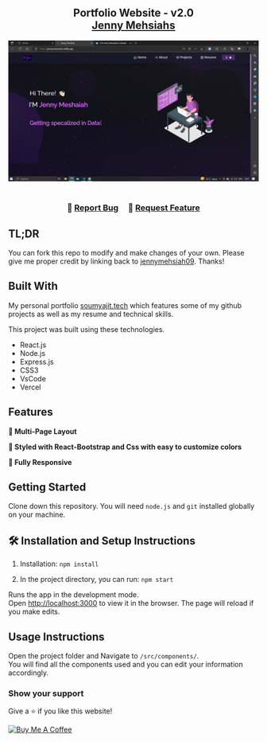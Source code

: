 <h2 align="center">
  Portfolio Website - v2.0<br/>
  <a href="https://jennymeshaiah.netlify.app/" target="_blank">Jenny Mehsiahs</a>
</h2>
<div align="center">
  <img alt="Demo" src="./Images/site.png" />
</div>

<br/>


<h3 align="center">
    🔹
    <a href="https://github.com/jennymeshaiah09/Portfolio/issues">Report Bug</a> &nbsp; &nbsp;
    🔹
    <a href="https://github.com/jennymeshaiah09/Portfolio/issues">Request Feature</a>
</h3>

## TL;DR

You can fork this repo to modify and make changes of your own. Please give me proper credit by linking back to [jennymehsiah09](https://github.com/jennymeshaiah09/Portfolio). Thanks!

## Built With

My personal portfolio <a href="https://jennymeshaiah.netlify.app/" target="_blank">soumyajit.tech</a> which features some of my github projects as well as my resume and technical skills.<br/>

This project was built using these technologies.

- React.js
- Node.js
- Express.js
- CSS3
- VsCode
- Vercel

## Features

**📖 Multi-Page Layout**

**🎨 Styled with React-Bootstrap and Css with easy to customize colors**

**📱 Fully Responsive**

## Getting Started

Clone down this repository. You will need `node.js` and `git` installed globally on your machine.

## 🛠 Installation and Setup Instructions

1. Installation: `npm install`

2. In the project directory, you can run: `npm start`

Runs the app in the development mode.\
Open [http://localhost:3000](http://localhost:3000) to view it in the browser.
The page will reload if you make edits.

## Usage Instructions

Open the project folder and Navigate to `/src/components/`. <br/>
You will find all the components used and you can edit your information accordingly.

### Show your support

Give a ⭐ if you like this website!

<a href="https://www.buymeacoffee.com/jennymeshaiah" target="_blank"><img src="https://cdn.buymeacoffee.com/buttons/v2/default-violet.png" alt="Buy Me A Coffee" height= "60px" width= "217px" ></a>

